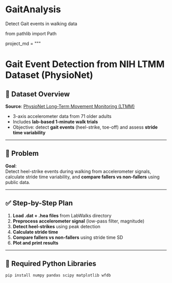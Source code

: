 # GaitAnalysis
Detect Gait events in walking data

from pathlib import Path

project_md = """
# Gait Event Detection from NIH LTMM Dataset (PhysioNet)

## 🧪 Dataset Overview

**Source**: [PhysioNet Long-Term Movement Monitoring (LTMM)](https://physionet.org/content/ltmm/1.0.0/)

- 3-axis accelerometer data from 71 older adults
- Includes **lab-based 1-minute walk trials**
- Objective: detect **gait events** (heel-strike, toe-off) and assess **stride time variability**

---

## 🎯 Problem

**Goal**:  
Detect heel-strike events during walking from accelerometer signals, calculate stride time variability, and **compare fallers vs non-fallers** using public data.

---

## ✅ Step-by-Step Plan

1. **Load .dat + .hea files** from LabWalks directory  
2. **Preprocess accelerometer signal** (low-pass filter, magnitude)  
3. **Detect heel-strikes** using peak detection  
4. **Calculate stride time**  
5. **Compare fallers vs non-fallers** using stride time SD  
6. **Plot and print results**

---

## 🧰 Required Python Libraries

```bash
pip install numpy pandas scipy matplotlib wfdb
